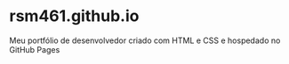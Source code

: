 # rsm461.github.io
Meu portfólio de desenvolvedor criado com HTML e CSS e hospedado no GitHub Pages
